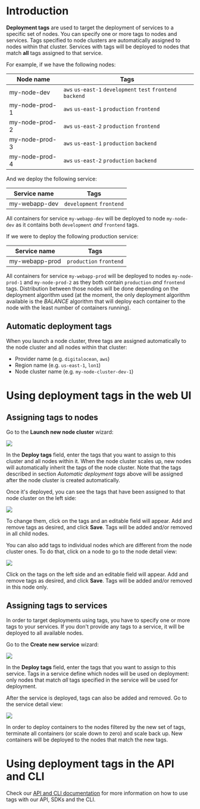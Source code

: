 # Introduction

**Deployment tags** are used to target the deployment of services to a specific set of nodes. You can specify one or more tags to nodes and services. Tags specified to node clusters are automatically assigned to nodes within that cluster. Services with tags will be deployed to nodes that match **all** tags assigned to that service.

For example, if we have the following nodes:

Node name | Tags
--------- | ---- 
my-node-dev | `aws` `us-east-1` `development` `test` `frontend` `backend`
my-node-prod-1 | `aws` `us-east-1` `production` `frontend`
my-node-prod-2 | `aws` `us-east-2` `production` `frontend`
my-node-prod-3 | `aws` `us-east-1` `production` `backend`
my-node-prod-4 | `aws` `us-east-2` `production` `backend`

And we deploy the following service:

Service name | Tags
------------ | ---- 
my-webapp-dev | `development` `frontend`

All containers for service `my-webapp-dev` will be deployed to node `my-node-dev` as it contains both `development` *and* `frontend` tags.

If we were to deploy the following production service:

Service name | Tags
------------ | ---- 
my-webapp-prod | `production` `frontend`

All containers for service `my-webapp-prod` will be deployed to nodes `my-node-prod-1` and `my-node-prod-2` as they both contain `production` *and* `frontend` tags. Distribution between those nodes will be done depending on the deployment algorithm used (at the moment, the only deployment algorithm available is the *BALANCE* algorithm that will deploy each container to the node with the least number of containers running).


## Automatic deployment tags

When you launch a node cluster, three tags are assigned automatically to the node cluster and all nodes within that cluster:

* Provider name (e.g. `digitalocean`, `aws`)
* Region name (e.g. `us-east-1`, `lon1`)
* Node cluster name (e.g. `my-node-cluster-dev-1`)


# Using deployment tags in the web UI

## Assigning tags to nodes

Go to the **Launch new node cluster** wizard:

![](https://s.tutum.co/support/images/nodecluster-wizard-tags.png)

In the **Deploy tags** field, enter the tags that you want to assign to this cluster and all nodes within it. When the node cluster scales up, new nodes will automatically inherit the tags of the node cluster. Note that the tags described in section *Automatic deployment tags* above will be assigned after the node cluster is created automatically.

Once it's deployed, you can see the tags that have been assigned to that node cluster on the left side:

![](https://s.tutum.co/support/images/nodecluster-detail-tags.png)

To change them, click on the tags and an editable field will appear. Add and remove tags as desired, and click **Save**. Tags will be added and/or removed in all child nodes.

You can also add tags to individual nodes which are different from the node cluster ones. To do that, click on a node to go to the node detail view:

![](https://s.tutum.co/support/images/node-detail-tags.png)

Click on the tags on the left side and an editable field will appear. Add and remove tags as desired, and click **Save**. Tags will be added and/or removed in this node only.


## Assigning tags to services

In order to target deployments using tags, you have to specify one or more tags to your services. If you don't provide any tags to a service, it will be deployed to all available nodes.

Go to the **Create new service** wizard:

![](https://s.tutum.co/support/images/service-wizard-tags.png)

In the **Deploy tags** field, enter the tags that you want to assign to this service. Tags in a service define which nodes will be used on deployment: only nodes that match *all* tags specified in the service will be used for deployment.

After the service is deployed, tags can also be added and removed. Go to the service detail view:

![](https://s.tutum.co/support/images/service-detail-tags.png)

In order to deploy containers to the nodes filtered by the new set of tags, terminate all containers (or scale down to zero) and scale back up. New containers will be deployed to the nodes that match the new tags.


# Using deployment tags in the API and CLI

Check our [API and CLI documentation](https://docs.tutum.co/v2/api/#tags) for more information on how to use tags with our API, SDKs and the CLI.
